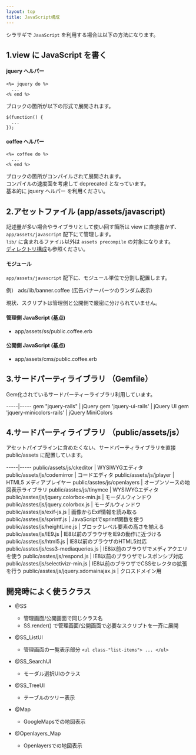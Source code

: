 ```yaml
---
layout: top
title: JavaScript構成
---
```


シラサギで `JavaScript` を利用する場合は以下の方法になります。

## 1.view に JavaScript を書く

#### jquery ヘルパー

~~~
<%= jquery do %>
  ...
<% end %>
~~~

ブロックの箇所が以下の形式で展開されます。

~~~
$(function() {
  ...
});
~~~

#### coffee ヘルパー

~~~
<%= coffee do %>
  ...
<% end %>
~~~

ブロックの箇所がコンパイルされて展開されます。<br />
コンパイルの速度面を考慮して deprecated となっています。<br />
基本的に jquery ヘルパー を利用ください。

## 2.アセットファイル (app/assets/javascript)

記述量が多い場合やライブラリとして使い回す箇所は view に直接書かず、<br />
`app/assets/javascript` 配下にて管理します。<br />
`lib/` に含まれるファイル以外は `assets precompile` の対象になります。<br />
[ディレクトリ構成](http://localhost:3333/devel/directories.html)も参照ください。

#### モジュール

`app/assets/javascript` 配下に、モジュール単位で分割し配置します。

例）
ads/lib/banner.coffee (広告バナーパーツのランダム表示)

現状、スクリプトは管理側と公開側で厳密に分けられていません。

#### 管理側 JavaScript (基点)

- app/assets/ss/public.coffee.erb

#### 公開側 JavaScript (基点)

- app/assets/cms/public.coffee.erb

## 3.サードパーティライブラリ （Gemfile）
Gem化されているサードパーティーライブラリ利用しています。

-----|-----
gem "jquery-rails" | jQuery
gem 'jquery-ui-rails' | jQuery UI
gem 'jquery-minicolors-rails' | jQuery MiniColors

## 4.サードパーティライブラリ （public/assets/js）

アセットパイプラインに含めたくない、サードパーティライブラリを直接 public/assets に配置しています。

-----|-----
public/assets/js/ckeditor | WYSIWYGエディタ
public/assets/js/codemirror | コードエディタ
public/assets/js/jplayer | HTML5 メディアプレイヤー
public/asstes/js/openlayers | オープンソースの地図表示ライブラリ
public/asstes/js/tinymce | WYSIWYGエディタ
public/asstes/js/jquery.colorbox-min.js | モーダルウィンドウ
public/asstes/js/jquery.colorbox.js | モーダルウィンドウ
public/asstes/js/exif-js.js | 画像からExif情報を読み取る
public/asstes/js/sprintf.js | JavaScriptでsprintf関数を使う
public/asstes/js/heightLine.js | ブロックレベル要素の高さを揃える
public/asstes/js/IE9.js | IE8以前のブラウザをIE9の動作に近づける
public/asstes/js/html5.js | IE8以前のブラウザのHTML5対応
public/asstes/js/css3-mediaqueries.js | IE8以前のブラウザでメディアクエリを使う
public/asstes/js/respond.js | IE8以前のブラウザでレスポンシブ対応
public/asstes/js/selectivizr-min.js | IE8以前のブラウザでCSSセレクタの拡張を行う
public/asstes/js/jquery.xdomainajax.js | クロスドメイン用

## 開発時によく使うクラス

- @SS
  - 管理画面/公開画面で同じクラス名
  - SS.render() で管理画面/公開画面で必要なスクリプトを一斉に展開

- @SS_ListUI
  - 管理画面の一覧表示部分 `<ul class-"list-items"> ... </ul>`

- @SS_SearchUI
  - モーダル選択UIのクラス

- @SS_TreeUI
  - テーブルのツリー表示

- @Map
  - GoogleMapsでの地図表示

- @Openlayers_Map
  - Openlayersでの地図表示
